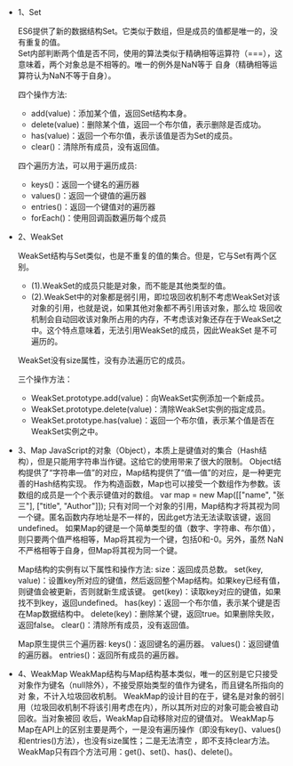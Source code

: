 * 1、Set  

  ES6提供了新的数据结构Set。它类似于数组，但是成员的值都是唯一的，没有重复的值。  
  Set内部判断两个值是否不同，使用的算法类似于精确相等运算符（===），这意味着，两个对象总是不相等的。唯一的例外是NaN等于
  自身（精确相等运算符认为NaN不等于自身）。  
  
  四个操作方法:  
    - add(value)：添加某个值，返回Set结构本身。
    - delete(value)：删除某个值，返回一个布尔值，表示删除是否成功。
    - has(value)：返回一个布尔值，表示该值是否为Set的成员。
    - clear()：清除所有成员，没有返回值。  
  
  四个遍历方法，可以用于遍历成员:  
    - keys()：返回一个键名的遍历器
    - values()：返回一个键值的遍历器
    - entries()：返回一个键值对的遍历器
    - forEach()：使用回调函数遍历每个成员

* 2、WeakSet  

  WeakSet结构与Set类似，也是不重复的值的集合。但是，它与Set有两个区别。  
    - (1).WeakSet的成员只能是对象，而不能是其他类型的值。
    - (2).WeakSet中的对象都是弱引用，即垃圾回收机制不考虑WeakSet对该对象的引用，也就是说，如果其他对象都不再引用该对象，那么垃
  圾回收机制会自动回收该对象所占用的内存，不考虑该对象还存在于WeakSet之中。这个特点意味着，无法引用WeakSet的成员，因此WeakSet
  是不可遍历的。  
  
  WeakSet没有size属性，没有办法遍历它的成员。  
  
  三个操作方法：  
    - WeakSet.prototype.add(value)：向WeakSet实例添加一个新成员。
    - WeakSet.prototype.delete(value)：清除WeakSet实例的指定成员。
    - WeakSet.prototype.has(value)：返回一个布尔值，表示某个值是否在WeakSet实例之中。
  
* 3、Map
  JavaScript的对象（Object），本质上是键值对的集合（Hash结构），但是只能用字符串当作键。这给它的使用带来了很大的限制。
  Object结构提供了“字符串—值”的对应，Map结构提供了“值—值”的对应，是一种更完善的Hash结构实现。
  作为构造函数，Map也可以接受一个数组作为参数。该数组的成员是一个个表示键值对的数组。
  var map = new Map([["name", "张三"], ["title", "Author"]]);
  只有对同一个对象的引用，Map结构才将其视为同一个键。匿名函数内存地址是不一样的，因此get方法无法读取该键，返回undefined。
  如果Map的键是一个简单类型的值（数字、字符串、布尔值），则只要两个值严格相等，Map将其视为一个键，包括0和-0。另外，虽然
  NaN不严格相等于自身，但Map将其视为同一个键。
  
  Map结构的实例有以下属性和操作方法:
  size：返回成员总数。
  set(key, value)：设置key所对应的键值，然后返回整个Map结构。如果key已经有值，则键值会被更新，否则就新生成该键。
  get(key)：读取key对应的键值，如果找不到key，返回undefined。
  has(key)：返回一个布尔值，表示某个键是否在Map数据结构中。
  delete(key)：删除某个键，返回true。如果删除失败，返回false。
  clear()：清除所有成员，没有返回值。
  
  Map原生提供三个遍历器:
  keys()：返回键名的遍历器。
  values()：返回键值的遍历器。
  entries()：返回所有成员的遍历器。
  
* 4、WeakMap
  WeakMap结构与Map结构基本类似，唯一的区别是它只接受对象作为键名（null除外），不接受原始类型的值作为键名，而且键名所指向的对   象，不计入垃圾回收机制。
  WeakMap的设计目的在于，键名是对象的弱引用（垃圾回收机制不将该引用考虑在内），所以其所对应的对象可能会被自动回收。当对象被回   收后，WeakMap自动移除对应的键值对。
  WeakMap与Map在API上的区别主要是两个，一是没有遍历操作（即没有key()、values()和entries()方法），也没有size属性；二是无法清空   ，即不支持clear方法。
  WeakMap只有四个方法可用：get()、set()、has()、delete()。
